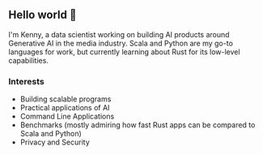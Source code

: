 ## Hello world 👋

I'm Kenny, a data scientist working on building AI products around Generative AI in the media industry. Scala and Python are my go-to languages for work, but currently learning about Rust for its low-level capabilities.

### Interests

- Building scalable programs
- Practical applications of AI
- Command Line Applications
- Benchmarks (mostly admiring how fast Rust apps can be compared to Scala and Python)
- Privacy and Security
